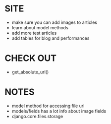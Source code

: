 # SITE
  - make sure you can add images to articles
  - learn about model methods
  - add more test articles
  - add tables for blog and performances

# CHECK OUT
  - get_absolute_url()

# NOTES
  - model method for accessing file url
  - models/fields has a lot info about image fields
  - django.core.files.storage
